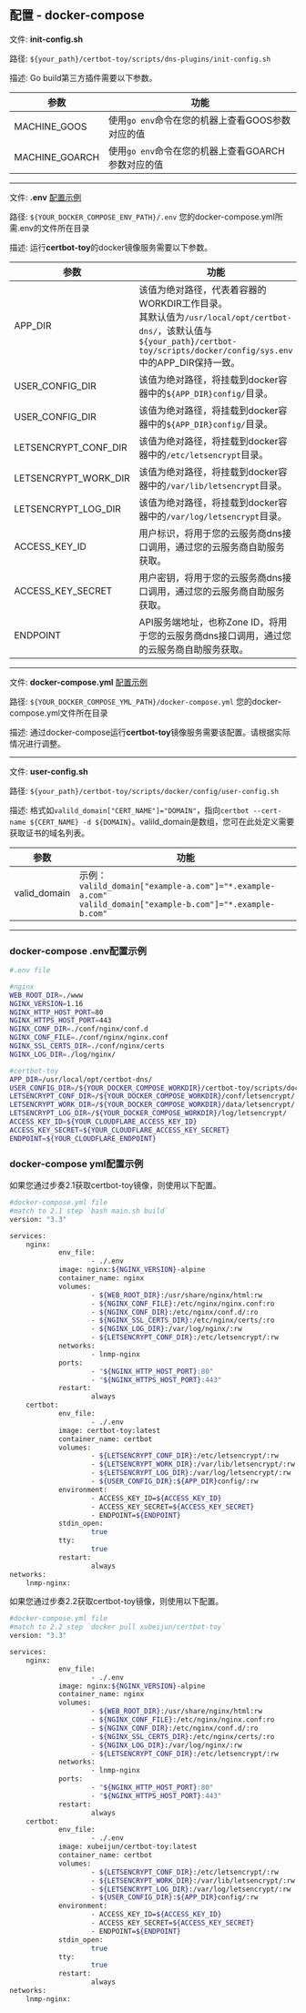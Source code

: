 ## 配置 - docker-compose

文件: **init-config.sh**

路径: `${your_path}/certbot-toy/scripts/dns-plugins/init-config.sh`

描述: Go build第三方插件需要以下参数。

参数  | 功能
--      | ----------
 MACHINE_GOOS   | 使用`go env`命令在您的机器上查看GOOS参数对应的值
 MACHINE_GOARCH | 使用`go env`命令在您的机器上查看GOARCH参数对应的值

---

文件: **.env** [配置示例](#env)

路径: `${YOUR_DOCKER_COMPOSE_ENV_PATH}/.env` 您的docker-compose.yml所需.env的文件所在目录

描述: 运行**certbot-toy**的docker镜像服务需要以下参数。

参数  | 功能
--      | ----------
 APP_DIR   | 该值为绝对路径，代表着容器的WORKDIR工作目录。<br>其默认值为`/usr/local/opt/certbot-dns/`，该默认值与`${your_path}/certbot-toy/scripts/docker/config/sys.env`中的APP_DIR保持一致。
 USER_CONFIG_DIR   | 该值为绝对路径，将挂载到docker容器中的`${APP_DIR}config/`目录。
 USER_CONFIG_DIR   | 该值为绝对路径，将挂载到docker容器中的`${APP_DIR}config/`目录。
 LETSENCRYPT_CONF_DIR   | 该值为绝对路径，将挂载到docker容器中的`/etc/letsencrypt`目录。
 LETSENCRYPT_WORK_DIR   | 该值为绝对路径，将挂载到docker容器中的`/var/lib/letsencrypt`目录。
 LETSENCRYPT_LOG_DIR   | 该值为绝对路径，将挂载到docker容器中的`/var/log/letsencrypt`目录。
 ACCESS_KEY_ID   | 用户标识，将用于您的云服务商dns接口调用，通过您的云服务商自助服务获取。
 ACCESS_KEY_SECRET   | 用户密钥，将用于您的云服务商dns接口调用，通过您的云服务商自助服务获取。
 ENDPOINT   | API服务端地址，也称Zone ID，将用于您的云服务商dns接口调用，通过您的云服务商自助服务获取。

---

文件: **docker-compose.yml** [配置示例](#yml)

路径: `${YOUR_DOCKER_COMPOSE_YML_PATH}/docker-compose.yml` 您的docker-compose.yml文件所在目录

描述: 通过docker-compose运行**certbot-toy**镜像服务需要该配置。请根据实际情况进行调整。

---

文件: **user-config.sh**

路径: `${your_path}/certbot-toy/scripts/docker/config/user-config.sh`

描述: 格式如`valild_domain["CERT_NAME"]="DOMAIN"`，指向`certbot --cert-name ${CERT_NAME} -d ${DOMAIN}`。valild_domain是数组，您可在此处定义需要获取证书的域名列表。

参数  | 功能
--      | ----------
 valid_domain   | 示例： <br> `valild_domain["example-a.com"]="*.example-a.com"` <br> `valild_domain["example-b.com"]="*.example-b.com"`

---

### docker-compose <span id="env">.env配置示例</span>

```sh
#.env file

#nginx
WEB_ROOT_DIR=./www
NGINX_VERSION=1.16
NGINX_HTTP_HOST_PORT=80
NGINX_HTTPS_HOST_PORT=443
NGINX_CONF_DIR=./conf/nginx/conf.d
NGINX_CONF_FILE=./conf/nginx/nginx.conf
NGINX_SSL_CERTS_DIR=./conf/nginx/certs
NGINX_LOG_DIR=./log/nginx/

#certbot-toy
APP_DIR=/usr/local/opt/certbot-dns/
USER_CONFIG_DIR=/${YOUR_DOCKER_COMPOSE_WORKDIR}/certbot-toy/scripts/docker/config/
LETSENCRYPT_CONF_DIR=/${YOUR_DOCKER_COMPOSE_WORKDIR}/conf/letsencrypt/
LETSENCRYPT_WORK_DIR=/${YOUR_DOCKER_COMPOSE_WORKDIR}/data/letsencrypt/
LETSENCRYPT_LOG_DIR=/${YOUR_DOCKER_COMPOSE_WORKDIR}/log/letsencrypt/
ACCESS_KEY_ID=${YOUR_CLOUDFLARE_ACCESS_KEY_ID}
ACCESS_KEY_SECRET=${YOUR_CLOUDFLARE_ACCESS_KEY_SECRET}
ENDPOINT=${YOUR_CLOUDFLARE_ENDPOINT}
```

### docker-compose <span id="yml">yml配置示例</span>

如果您通过步奏2.1获取certbot-toy镜像，则使用以下配置。
```sh
#docker-compose.yml file
#match to 2.1 step `bash main.sh build`
version: "3.3"

services:
    nginx:
            env_file:
                    - ./.env
            image: nginx:${NGINX_VERSION}-alpine
            container_name: nginx
            volumes:
                    - ${WEB_ROOT_DIR}:/usr/share/nginx/html:rw
                    - ${NGINX_CONF_FILE}:/etc/nginx/nginx.conf:ro
                    - ${NGINX_CONF_DIR}:/etc/nginx/conf.d/:ro
                    - ${NGINX_SSL_CERTS_DIR}:/etc/nginx/certs/:ro
                    - ${NGINX_LOG_DIR}:/var/log/nginx/:rw
                    - ${LETSENCRYPT_CONF_DIR}:/etc/letsencrypt/:rw
            networks:
                    - lnmp-nginx
            ports:
                    - "${NGINX_HTTP_HOST_PORT}:80"
                    - "${NGINX_HTTPS_HOST_PORT}:443"
            restart:
                    always
    certbot:
            env_file:
                    - ./.env
            image: certbot-toy:latest
            container_name: certbot
            volumes:
                    - ${LETSENCRYPT_CONF_DIR}:/etc/letsencrypt/:rw
                    - ${LETSENCRYPT_WORK_DIR}:/var/lib/letsencrypt/:rw
                    - ${LETSENCRYPT_LOG_DIR}:/var/log/letsencrypt/:rw
                    - ${USER_CONFIG_DIR}:${APP_DIR}config/:rw
            environment:
                    - ACCESS_KEY_ID=${ACCESS_KEY_ID}
                    - ACCESS_KEY_SECRET=${ACCESS_KEY_SECRET}
                    - ENDPOINT=${ENDPOINT}
            stdin_open:
                    true
            tty:
                    true
            restart:
                    always
networks:
    lnmp-nginx:

```

如果您通过步奏2.2获取certbot-toy镜像，则使用以下配置。
```sh
#docker-compose.yml file
#match to 2.2 step `docker pull xubeijun/certbot-toy`
version: "3.3"

services:
    nginx:
            env_file:
                    - ./.env
            image: nginx:${NGINX_VERSION}-alpine
            container_name: nginx
            volumes:
                    - ${WEB_ROOT_DIR}:/usr/share/nginx/html:rw
                    - ${NGINX_CONF_FILE}:/etc/nginx/nginx.conf:ro
                    - ${NGINX_CONF_DIR}:/etc/nginx/conf.d/:ro
                    - ${NGINX_SSL_CERTS_DIR}:/etc/nginx/certs/:ro
                    - ${NGINX_LOG_DIR}:/var/log/nginx/:rw
                    - ${LETSENCRYPT_CONF_DIR}:/etc/letsencrypt/:rw
            networks:
                    - lnmp-nginx
            ports:
                    - "${NGINX_HTTP_HOST_PORT}:80"
                    - "${NGINX_HTTPS_HOST_PORT}:443"
            restart:
                    always
    certbot:
            env_file:
                    - ./.env
            image: xubeijun/certbot-toy:latest
            container_name: certbot
            volumes:
                    - ${LETSENCRYPT_CONF_DIR}:/etc/letsencrypt/:rw
                    - ${LETSENCRYPT_WORK_DIR}:/var/lib/letsencrypt/:rw
                    - ${LETSENCRYPT_LOG_DIR}:/var/log/letsencrypt/:rw
                    - ${USER_CONFIG_DIR}:${APP_DIR}config/:rw
            environment:
                    - ACCESS_KEY_ID=${ACCESS_KEY_ID}
                    - ACCESS_KEY_SECRET=${ACCESS_KEY_SECRET}
                    - ENDPOINT=${ENDPOINT}
            stdin_open:
                    true
            tty:
                    true
            restart:
                    always
networks:
    lnmp-nginx:

```